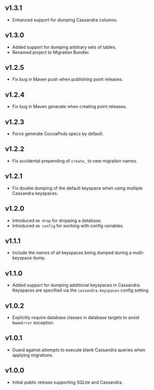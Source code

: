 ## v1.3.1

* Enhanced support for dumping Cassandra columns.

## v1.3.0

* Added support for dumping arbitrary sets of tables.
* Renamed project to Migration Bundler.

## v1.2.5

* Fix bug in Maven push when publishing point releases.

## v1.2.4

* Fix bug in Maven generate when creating point releases.

## v1.2.3

* Force generate CocoaPods specs by default.

## v1.2.2

* Fix accidental prepending of `create_` to new migraiton names.

## v1.2.1

* Fix double dumping of the default keyspace when using multiple Cassandra keyspaces.

## v1.2.0

* Introduced `mb drop` for dropping a database.
* Introduced `mb config` for working with config variables.

## v1.1.1

* Include the names of all keyspaces being dumped during a multi-keyspace dump.

## v1.1.0

* Added support for dumping additional keyspaces in Cassandra. Keyspaces are specified via the `cassandra.keyspaces` config setting.

## v1.0.2

* Explicitly require database classes in database targets to avoid `NameError` exception.

## v1.0.1

* Guard against attempts to execute blank Cassandra queries when applying migrations.

## v1.0.0

* Initial public release supporting SQLite and Cassandra.
